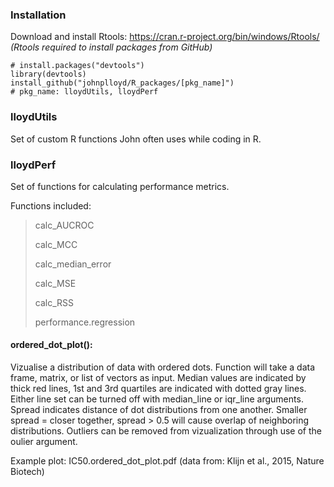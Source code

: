 ### Installation

Download and install Rtools: https://cran.r-project.org/bin/windows/Rtools/ *(Rtools required to install packages from GitHub)*

```
# install.packages("devtools")
library(devtools)
install_github("johnplloyd/R_packages/[pkg_name]")
# pkg_name: lloydUtils, lloydPerf
```

### lloydUtils

Set of custom R functions John often uses while coding in R.

### lloydPerf

Set of functions for calculating performance metrics.

Functions included:
>calc_AUCROC
>
>calc_MCC
>
>calc_median_error
>
>calc_MSE
>
>calc_RSS
>
>performance.regression

#### ordered_dot_plot():

Vizualise a distribution of data with ordered dots. Function will take a data frame, matrix, or list of vectors as input. Median values are indicated by thick red lines, 1st and 3rd quartiles are indicated with dotted gray lines. Either line set can be turned off with median_line or iqr_line arguments. Spread indicates distance of dot distributions from one another. Smaller spread = closer together, spread > 0.5 will cause overlap of neighboring distributions. Outliers can be removed from vizualization through use of the oulier argument.

Example plot: IC50.ordered_dot_plot.pdf (data from: Klijn et al., 2015, Nature Biotech)
